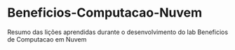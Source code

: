 # Beneficios-Computacao-Nuvem
Resumo das lições aprendidas durante o desenvolvimento do lab Beneficios de Computacao em Nuvem
